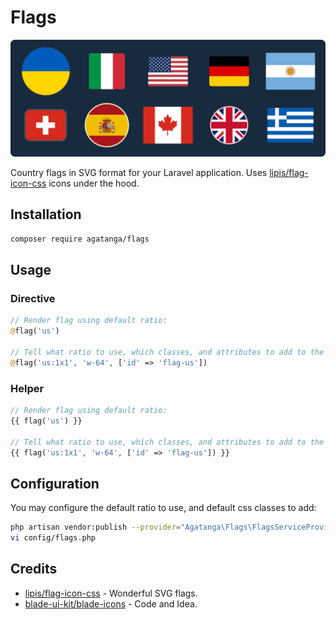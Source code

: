 # Flags

![Screenshot](.github/screenshot.png)

Country flags in SVG format for your Laravel application. Uses
[lipis/flag-icon-css](https://github.com/lipis/flag-icon-css) icons under the
hood.

## Installation

```bash
composer require agatanga/flags
```

## Usage

### Directive

```php
// Render flag using default ratio:
@flag('us')

// Tell what ratio to use, which classes, and attributes to add to the svg element:
@flag('us:1x1', 'w-64', ['id' => 'flag-us'])
```

### Helper

```php
// Render flag using default ratio:
{{ flag('us') }}

// Tell what ratio to use, which classes, and attributes to add to the svg element:
{{ flag('us:1x1', 'w-64', ['id' => 'flag-us']) }}
```

## Configuration

You may configure the default ratio to use, and default css classes to add:

```bash
php artisan vendor:publish --provider="Agatanga\Flags\FlagsServiceProvider"
vi config/flags.php
```

## Credits

 - [lipis/flag-icon-css](https://github.com/lipis/flag-icon-css/) - Wonderful SVG flags.
 - [blade-ui-kit/blade-icons](https://github.com/blade-ui-kit/blade-icons) - Code and Idea.
